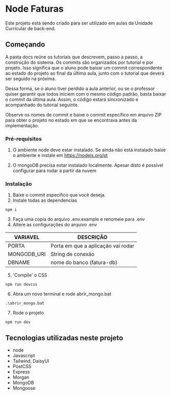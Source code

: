 # Node Faturas

Este projeto está sendo criado para ser utilizado em aulas da Unidade Curricular de back-end.

## Começando

A pasta docs reúne os tutoriais que descrevem, passo a passo, a construção do sistema.
Os commits são organizados por tutorial e por projeto. Isso significa que o aluno pode baixar um commit correspondente ao estado do projeto ao final da última aula, junto com o tutorial que deverá ser seguido na próxima.

Dessa forma, se o aluno tiver perdido a aula anterior, ou se o professor quiser garantir que todos iniciem com o mesmo código padrão, basta baixar o commit da última aula. Assim, o código estará sincronizado e acompanhado do tutorial seguinte.

Observe os nomes de commit e baixe o commit específico em arquivo ZIP para obter o projeto no estado em que se encontrava antes da implementação.


### Pré-requisitos

1. O ambiente node deve estar instalado. Se ainda não está instalado baixe o ambiente e instale em https://nodejs.org/pt

2. O mongoDB precisa estar instalado localmente. Apesar disto é possível configurar para rodar a partir da nuvem

### Instalação


1. Baixe o commit específico que você deseja.
2. Instale todas as dependencias

```
npm i
```

3. Faça uma copia do arquivo .env.example e renomeie para .env
4. Altere as configurações do arquivo .env

| VARIAVEL | DESCRIÇÃO |
|----------|----------|
|PORTA |Porta em que a aplicação vai rodar|
|MONGODB_URI | String de conexão |
|DBNAME | nome do banco (fatura-db) |

5. 'Compile' o CSS

```
npm run devcss
```

6. Abra um novo terminal e rode abrir_mongo.bat

```
.\abrir_mongo.bat
```

7. Rode o projeto

```
npm run dev
```
## Tecnologias utilizadas neste projeto

* node
* Javascript
* Tailwind, DaisyUI
* PostCSS
* Express
* Morgan
* MongoDB
* Mongoose
